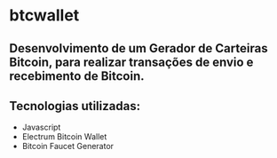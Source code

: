 # btcwallet

## Desenvolvimento de um Gerador de Carteiras Bitcoin, para realizar transações de envio e recebimento de Bitcoin.

## Tecnologias utilizadas:

- Javascript
- Electrum Bitcoin Wallet
- Bitcoin Faucet Generator
